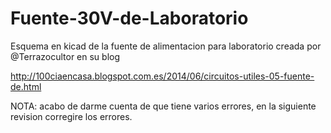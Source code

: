 # Fuente-30V-de-Laboratorio
Esquema en kicad de la fuente de alimentacion para laboratorio creada por @Terrazocultor en su blog

http://100ciaencasa.blogspot.com.es/2014/06/circuitos-utiles-05-fuente-de.html


NOTA: acabo de darme cuenta de que tiene varios errores, en la siguiente revision corregire los errores.


